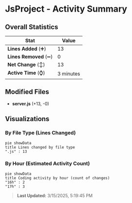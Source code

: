 # JsProject - Activity Summary 

## Overall Statistics

| Stat                   | Value                                                             |
| ---------------------- | ----------------------------------------------------------------- |
| **Lines Added** (➕)   | 13                                          |
| **Lines Removed** (➖) | 0                                        |
| **Net Change** (↕)    | 13                |
| **Active Time** (⌚)   | 3 minutes |


## Modified Files
- **server.js** (+13, -0)

## Visualizations

### By File Type (Lines Changed)

```mermaid
pie showData
title Lines changed by file type
".js" : 13
```

### By Hour (Estimated Activity Count)

```mermaid
pie showData
title Coding activity by hour (count of changes)
"16h" : 2
"17h" : 3
```


> **Last Updated:** 3/15/2025, 5:19:45 PM